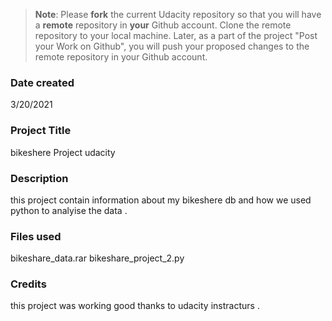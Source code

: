>**Note**: Please **fork** the current Udacity repository so that you will have a **remote** repository in **your** Github account. Clone the remote repository to your local machine. Later, as a part of the project "Post your Work on Github", you will push your proposed changes to the remote repository in your Github account.

### Date created
3/20/2021

### Project Title
bikeshere Project udacity 

### Description
this project contain information about my bikeshere db and how we used python to analyise the data .

### Files used
bikeshare_data.rar
bikeshare_project_2.py

### Credits
this project was working good thanks to udacity instracturs .

